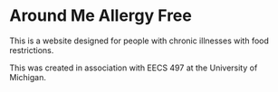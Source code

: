 # Around Me Allergy Free

This is a website designed for people with chronic illnesses with food restrictions.

This was created in association with EECS 497 at the University of Michigan. 


